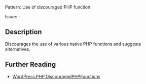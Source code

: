 Pattern: Use of discouraged PHP function

Issue: -

## Description

Discourages the use of various native PHP functions and suggests alternatives.

## Further Reading

* [WordPress.PHP.DiscouragedPHPFunctions](https://github.com/WordPress/WordPress-Coding-Standards/tree/develop/WordPress/Sniffs/PHP/DiscouragedPHPFunctionsSniff.php)